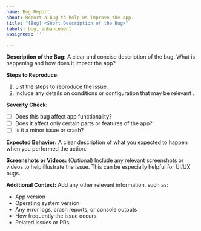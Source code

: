 ```yaml
---
name: Bug Report
about: Report a bug to help us improve the app.
title: "[Bug] <Short Description of the Bug>"
labels: bug, enhancement
assignees: ''

---
```


**Description of the Bug:**
A clear and concise description of the bug. What is happening and how does it impact the app?

**Steps to Reproduce:**

1. List the steps to reproduce the issue.
2. Include any details on conditions or configuration that may be relevant .

**Severity Check:**

- [ ] Does this bug affect app functionality?
- [ ] Does it affect only certain parts or features of the app?
- [ ] Is it a minor issue or crash?

**Expected Behavior:**
A clear description of what you expected to happen when you performed the action.

**Screenshots or Videos:**
(Optional) Include any relevant screenshots or videos to help illustrate the issue. This can be especially helpful for UI/UX bugs.

**Additional Context:**
Add any other relevant information, such as:

- App version
- Operating system version
- Any error logs, crash reports, or console outputs
- How frequently the issue occurs
- Related issues or PRs
